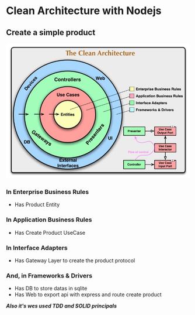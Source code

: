 # Clean Architecture with Nodejs

## Create a simple product

![Alt Clean Architecture](/CleanArchitecture.jpg "a Clean Architecture")

### In Enterprise Business Rules

- Has Product Entity

### In Application Business Rules

- Has Create Product UseCase

### In Interface Adapters

- Has Gateway Layer to create the product protocol

### And, in Frameworks & Drivers

- Has DB to store datas in sqlite
- Has Web to export api with express and route create product

***Also it's wes used TDD and SOLID principals***
